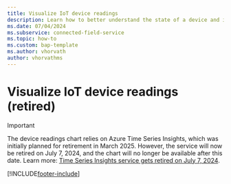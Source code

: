 ```yaml
---
title: Visualize IoT device readings
description: Learn how to better understand the state of a device and its repair history with visualized device readings in Connected Field Service.
ms.date: 07/04/2024
ms.subservice: connected-field-service
ms.topic: how-to
ms.custom: bap-template
ms.author: vhorvath
author: vhorvathms
---
```


# Visualize IoT device readings (retired)

> [!IMPORTANT]
> The device readings chart relies on Azure Time Series Insights, which was initially planned for retirement in March 2025. However, the service will now be retired on July 7, 2024, and the chart will no longer be available after this date. Learn more: [Time Series Insights service gets retired on July 7, 2024](https://azure.microsoft.com/updates/we-re-retiring-azure-time-series-insights-on-7-july-2024-transition-to-azure-data-explorer).

<!--
To help you understand the current state of a device, its repair history, and the effect of performed work orders, Connected Field Service displays near real-time device readings and historical sensor measurements in a chart alongside the service history.

The device readings chart is available on the IoT alert, work order, case, device, and asset forms. It supports Azure IoT Hub and [custom IoT providers](cfs-custom-iot-provider.md).

:::image type="content" source="media/cfs-device-readings-history.png" alt-text="Screenshot of an IoT alert with device readings in Connected Field Service.":::

## Prerequisites

To enable the device readings chart, deploy [Azure Time Series Insights](https://azure.microsoft.com/pricing/details/time-series-insights/) to your Azure subscription. Administrators can deploy the required services with an ARM template using the [IoT Deployment app](https://aka.ms/deploycfs) for Connected Field Service with Azure IoT Hub. Make sure you select **Deploy Time Series Insights** when choosing which services to deploy.

[Learn how to deploy the ARM template for for Connected Field Service with IoT Hub](installation-setup-iothub.md).

> [!NOTE]
> Time Series Insights (TSI) will be deprecated after March 2025. We'll transition Connected Field Service to a new platform and announce it when the deprecation takes place. More information: [Migrate to Azure Data Explorer](/azure/time-series-insights/migration-to-adx).

## Enable the device readings chart

After successfully deploying Time Series Insights, the **Device Readings** tab shows on the IoT alert, work order, case, device, and asset forms.  

To view device readings, ensure the following data is in place:

|Form |Required data|
|--|--|
|IoT Device  |Device ID has a value.  |
|IoT alert|The alert has a related IoT device.|
| Work order|The work order has a related IoT alert and the IoT alert has a related IoT device. |
| Case| The case has a related IoT alert and the IoT alert has a related IoT device. |
| Asset| The device readings chart is for the device ID set in Connected Device Attributes section of the asset form. |

## Use the device readings chart

Open the **Device Readings** tab on IoT alert, work order, case, device, or asset form. If the device sends device measurements to Time Series Insights, and the device measurement data exists for the selected time period, the chart loads.  

   > [!NOTE]
   > If you select a **Custom** time period, limit your time range to no more than 90 days.

:::image type="content" source="media/cfs-device-readings-hover-history.png" alt-text="Screenshot of a device history chart with callouts on the main controls.":::

- Select the eye icon next to a measurement to show or hide the measurement on the chart.

- Hover over a line in the chart to see a tooltip with measurement details.

- The service history (cases and work orders) related to the IoT alert show as pins on the device readings chart. Select a pin to open service history with a link directly to the work order or case. If there's no related service history in the selected time period, this information won't show.

## View device readings on the mobile app

Device readings and summary tiles work on the Dynamics 365 Field Service mobile app when connected to the internet. For more information, see [Connected Field Service on the mobile app](./cfs-mobile-powerapp.md#view-summary-tiles-and-device-readings)  

## Error codes

[!INCLUDE [azure-ad-to-microsoft-entra-id](../includes/azure-ad-to-microsoft-entra-id.md)]

Use the following table to troubleshoot error codes related to device readings.

| Error code	| Possible root cause	| Suggested corrective action |
| --- | --- | --- |
| 5000101	 |	Local Config Store isn't available |	Contact Microsoft Support to investigate |
| 4001002	 |	Value for the Search Span parameter passed to the custom action *msdyn_IoTHubQueryDeviceReadings* is Null	 |	Verify that the system passes valid values for all the required arguments to the custom action *msdyn_IoTHubQueryDeviceReadings* |
| 4000103	 |	Value for the From or To date argument passed to the custom action *msdyn_IoTHubQueryDeviceReadings* isn't a valid DateTime |	Verify that the system passes valid values for all the required arguments to the custom action *msdyn_IoTHubQueryDeviceReadings* | 
| 4000104	 |	Value for the Interval argument passed to the custom action *msdyn_IoTHubQueryDeviceReadings* isn't a valid Duration	 |	Verify that the system passes valid values for all the required arguments to the custom action *msdyn_IoTHubQueryDeviceReadings*. For interval, the format should be in the [ISO 8601 Duration Format](https://wikipedia.org/wiki/ISO_8601#Durations). For example: PT1H |
| 4000201	 |	Value for the IotDeviceId argument passed to the custom action *msdyn_IoTHubQueryDeviceReadings* isn't a valid Guid	 |	Verify that the system passes valid values for all the required arguments to the custom action *msdyn_IoTHubQueryDeviceReadings*. For IotDeviceId, the value should be the *msdyn_iotdeviceid*, which is a global unique identifier (GUID). |
| 4010202 |		The user doesn't have permission to query Device Entity (*msdyn_iotdevice*)	 |	Ensure the user can query Device entity (*msdyn_iotdevice*) |
| 5000203 |		Unable to get msdyn_DeviceId for the given *msdyn_iotdeviceid* in the Device Entity (*msdyn_iotdevice*) |		Make sure device has the attribute *msdyn_DeviceId* |
| 5000204	 |	Unable to get Time Series Insights Url for the given *msdyn_iotdeviceid* |		Make sure that Connected Field Service Deployment App has deployed Time Series Insights for this CRM Org and the device is linked to the correct IoT Provider |
| 5000205 |		Client ID used to get Microsoft Entra token for TSI Authorization is invalid or an empty GUID (global unique identifier) |		Make sure that the system uses a valid Client ID  in the Connected Field Service Deployment App |
| 5000206 |		Client Secret used to get Microsoft Entra token for TSI Authorization has expired |		Update the Client Secret in Microsoft Entra and rerun Connected Field Service Deployment App to update the new Client ID and Client Secret |
| 5000207 |		Unable to get the access token to query Time Series Insights |		Retry your request, and if the problem persists, try updating new Client ID and Client Secret by rerunning the Connected Field Service Deployment App |
| 5000603	 |	Request to Time Series Insights API returned with a failure	 |	Retry your request. If the problem persists, contact Microsoft Support to investigate |
| 5000604	 |	Response from Time Series Insights API isn't in an expected format	 |	Retry your request. If the problem persists, contact Microsoft Support to investigate |

## Next steps

- [Create IoT alerts and convert IoT alerts into work orders](cfs-iot-alerts.md)
- [Send commands to devices in Connected Field Service](cfs-commands.md)

-->

[!INCLUDE[footer-include](../includes/footer-banner.md)]
